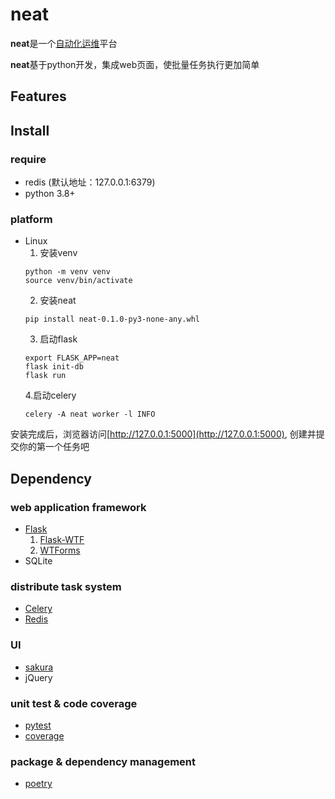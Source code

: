 # neat
**neat**是一个[自动化运维](automation_ops.md)平台

**neat**基于python开发，集成web页面，使批量任务执行更加简单

## Features

## Install
### require
- redis (默认地址：127.0.0.1:6379)
- python 3.8+
### platform
- Linux
  1. 安装venv
  ```shell
  python -m venv venv
  source venv/bin/activate
  ```
  2. 安装neat
  ```shell
  pip install neat-0.1.0-py3-none-any.whl
  ```
  3. 启动flask
  ```shell
  export FLASK_APP=neat
  flask init-db
  flask run
  ```
  4.启动celery
  ```shell
  celery -A neat worker -l INFO
  ```
安装完成后，浏览器访问[http://127.0.0.1:5000](http://127.0.0.1:5000),
创建并提交你的第一个任务吧

## Dependency
### web application framework
- [Flask](https://flask.palletsprojects.com/en/2.1.x/)
  1. [Flask-WTF](https://flask-wtf.readthedocs.io/en/1.0.x/)
  2. [WTForms](https://wtforms.readthedocs.io/en/3.0.x/)
- SQLite
### distribute task system
- [Celery](https://docs.celeryq.dev/en/stable/index.html#)
- [Redis](https://redis.io/)
### UI
- [sakura](https://oxal.org/projects/sakura/)
- jQuery
### unit test & code coverage
- [pytest](https://docs.pytest.org/en/7.1.x/)
- [coverage](https://coverage.readthedocs.io/en/6.4.1/)
### package & dependency management
- [poetry](https://python-poetry.org/)
